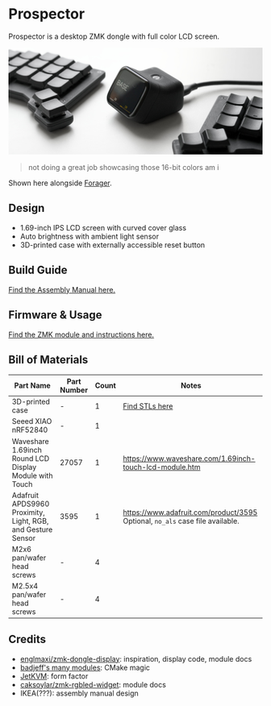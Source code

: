 # Prospector

Prospector is a desktop ZMK dongle with full color LCD screen.

![Prospector between split keyboards on white background](/docs/images/prospector_hero.jpg)

> not doing a great job showcasing those 16-bit colors am i

Shown here alongside [Forager](https://github.com/carrefinho/forager).

## Design

- 1.69-inch IPS LCD screen with curved cover glass
- Auto brightness with ambient light sensor
- 3D-printed case with externally accessible reset button

## Build Guide

[Find the Assembly Manual here.](/docs/prospector_assembly_manual.jpg)

## Firmware & Usage

[Find the ZMK module and instructions here.](https://github.com/carrefinho/prospector-zmk-module)

## Bill of Materials

| Part Name | Part Number | Count | Notes |
| --------- | ----------- | ----- | ----- |
| 3D-printed case | - | 1 | [Find STLs here](./case/) |
| Seeed XIAO nRF52840 | - | 1 |  |
| Waveshare 1.69inch Round LCD Display Module with Touch | 27057 | 1 | https://www.waveshare.com/1.69inch-touch-lcd-module.htm |
| Adafruit APDS9960 Proximity, Light, RGB, and Gesture Sensor | 3595 | 1 | https://www.adafruit.com/product/3595<br>Optional, `no_als` case file available. |
| M2x6 pan/wafer head screws | - | 4 |  |
| M2.5x4 pan/wafer head screws | - | 4 |  |

## Credits

- [englmaxi\/zmk-dongle-display](https://github.com/englmaxi/zmk-dongle-display): inspiration, display code, module docs
- [badjeff's many modules](https://github.com/badjeff): CMake magic
- [JetKVM](https://jetkvm.com/): form factor
- [caksoylar\/zmk-rgbled-widget](https://github.com/caksoylar/zmk-rgbled-widget): module docs
- IKEA(???): assembly manual design